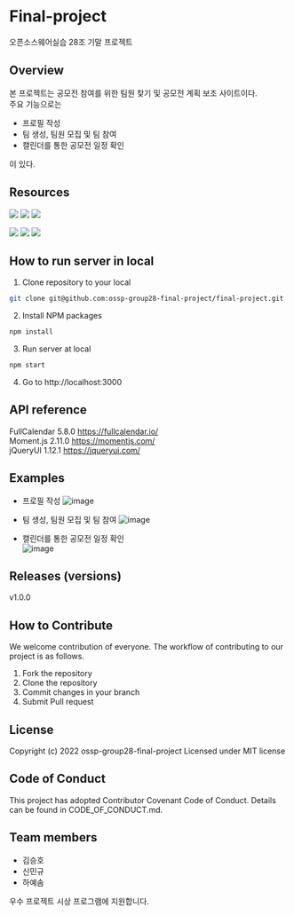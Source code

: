 # Final-project
오픈소스웨어실습 28조 기말 프로젝트

## Overview
본 프로젝트는 공모전 참여를 위한 팀원 찾기 및 공모전 계획 보조 사이트이다.\
주요 기능으로는
- 프로필 작성
- 팀 생성, 팀원 모집 및 팀 참여
- 캘린더를 통한 공모전 일정 확인  

이 있다.


## Resources
<img src="https://img.shields.io/badge/html5-E34F26?style=for-the-badge&logo=html5&logoColor=white"/> <img src="https://img.shields.io/badge/css-1572B6?style=for-the-badge&logo=css3&logoColor=white"/> <img src="https://img.shields.io/badge/javascript-F7DF1E?style=for-the-badge&logo=javascript&logoColor=black"/>  

<a href="https://nodejs.org/ko/"><img src="https://img.shields.io/badge/node.js-339933?style=for-the-badge&logo=Node.js&logoColor=white"/></a>
<a href="https://getbootstrap.kr/"><img src="https://img.shields.io/badge/Bootstrap-563D7C?style=for-the-badge&logo=bootstrap&logoColor=white"/></a>
<a href="https://jquery.com"><img src="https://img.shields.io/badge/jQuery-0769AD?style=for-the-badge&logo=jquery&logoColor=white"/></a>

## How to run server in local
1. Clone repository to your local
```sh
git clone git@github.com:ossp-group28-final-project/final-project.git
```
2. Install NPM packages
```sh
npm install
```
3. Run server at local
```sh
npm start
```
4. Go to http://localhost:3000

## API reference
FullCalendar 5.8.0 https://fullcalendar.io/  
Moment.js 2.11.0 https://momentjs.com/  
jQueryUI 1.12.1 https://jqueryui.com/

## Examples
- 프로필 작성
![image](https://user-images.githubusercontent.com/116606136/205218137-65737f44-4721-44d8-9782-9315ef21b49e.png)

- 팀 생성, 팀원 모집 및 팀 참여
![image](https://user-images.githubusercontent.com/116606136/205218367-5b33be30-6d64-4cde-8d90-aecbabd6c91c.png)

- 캘린더를 통한 공모전 일정 확인  
![image](https://user-images.githubusercontent.com/116606136/205218327-b8f39100-588f-4375-bd47-6fed2b30873a.png)

## Releases (versions)
v1.0.0

## How to Contribute
We welcome contribution of everyone. The workflow of contributing to our project is as follows.
1. Fork the repository
2. Clone the repository
3. Commit changes in your branch
4. Submit Pull request

## License
Copyright (c) 2022 ossp-group28-final-project
Licensed under MIT license

## Code of Conduct
This project has adopted Contributor Covenant Code of Conduct. Details can be found in CODE_OF_CONDUCT.md.

## Team members
- 김승호
- 신민규
- 하예솜


우수 프로젝트 시상 프로그램에 지원합니다.